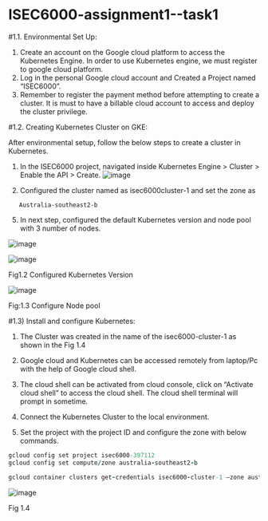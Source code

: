 # ISEC6000-assignment1--task1
#1.1.	Environmental Set Up:

1)	Create an account on the Google cloud platform to access the Kubernetes Engine. In order to use Kubernetes engine, we must register to google cloud platform.
2)	Log in the personal Google cloud account and Created a Project named “ISEC6000”.
3)	Remember to register the payment method before attempting to create a cluster. It is must to have a billable cloud account to access and deploy the cluster privilege.

#1.2.	Creating Kubernetes Cluster on GKE:

After environmental setup, follow the below steps to create a cluster in Kubernetes.
1)	In the ISEC6000 project, navigated inside Kubernetes Engine > Cluster > Enable the API > Create.
   ![image](https://github.com/HariniRavi490/ISEC6000-assignment1--task1/assets/95735756/c3e6e87b-17b7-4f60-9c8f-d162fffe9dab)

3)	Configured the cluster named as isec6000cluster-1 and set the zone as
   ```docker
  	  Australia-southeast2-b
  ```
5)	In next step, configured the default Kubernetes version and node pool with 3 number of nodes.

![image](https://github.com/HariniRavi490/ISEC6000-assignment1--task1/assets/95735756/a46f54c1-843b-40d1-9569-6252a6d0bf46)


 ![image](https://github.com/HariniRavi490/ISEC6000-assignment1--task1/assets/95735756/6e30d6dc-4339-455d-96f6-e9c889cf2e04)

Fig1.2    Configured Kubernetes Version


![image](https://github.com/HariniRavi490/ISEC6000-assignment1--task1/assets/95735756/f900c881-c15c-496f-8719-da25422f8531)

 
Fig:1.3   Configure Node pool



#1.3)    Install and configure Kubernetes:
1.	The Cluster was created in the name of the isec6000-cluster-1 as shown in the Fig 1.4
2.	Google cloud and Kubernetes can be accessed remotely from laptop/Pc with the help of Google cloud shell.
3.	The cloud shell can be activated from cloud console, click on “Activate cloud shell” to access the cloud shell. The cloud shell terminal will prompt in sometime.
  
4.	Connect the Kubernetes Cluster to the local environment.
5.	Set the project with the project ID and configure the zone with below commands.
```ruby
gcloud config set project isec6000-397112
gcloud config set compute/zone australia-southeast2-b

gcloud container clusters get-credentials isec6000-cluster-1 –zone australia-southeast2-b –project isec6000-397112
```

 ![image](https://github.com/HariniRavi490/ISEC6000-assignment1--task1/assets/95735756/340cb0d1-3046-4584-b47b-60ea69784304)

Fig 1.4


